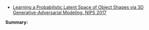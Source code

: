 - [Learning a Probabilistic Latent Space of Object Shapes 
via 3D Generative-Adversarial Modeling. NIPS 2017](http://3dgan.csail.mit.edu/)

**Summary:**
